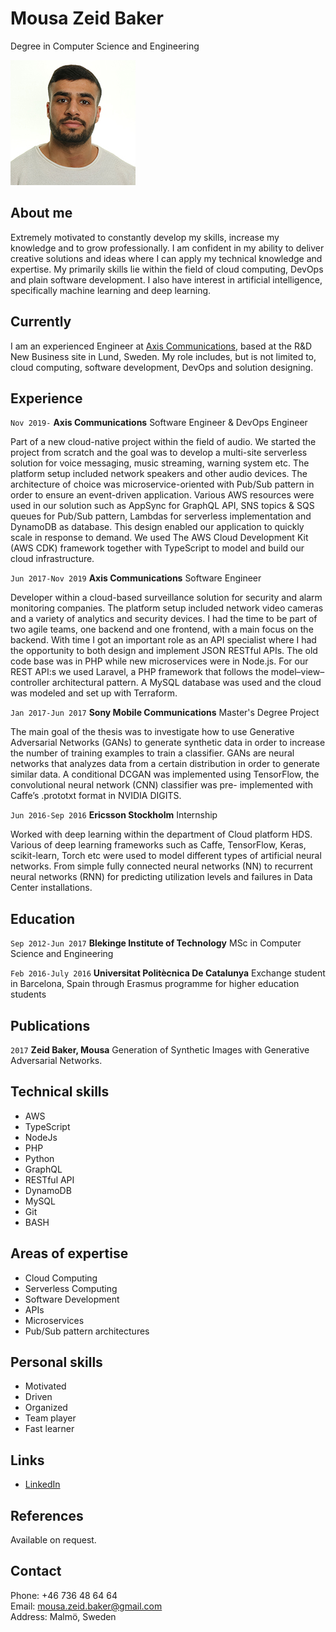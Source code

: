 # Mousa Zeid Baker
Degree in Computer Science and Engineering

![](https://raw.githubusercontent.com/MousaZeidBaker/cv/master/images/mousa_profile_image.jpeg)

## About me
Extremely motivated to constantly develop my skills, increase my knowledge
and to grow professionally. I am confident in my ability to deliver creative
solutions and ideas where I can apply my technical knowledge and expertise. My
primarily skills lie within the field of cloud computing, DevOps and plain
software development. I also have interest in artificial intelligence,
specifically machine learning and deep learning.

## Currently

I am an experienced Engineer at [Axis Communications](http://www.axis.com/),
based at the R&D New Business site in Lund, Sweden. My role includes, but is
not limited to, cloud computing, software development, DevOps and solution
designing.

## Experience
`Nov 2019-` __Axis Communications__ Software Engineer & DevOps Engineer

Part of a new cloud-native project within the field of audio. We started the
project from scratch and the goal was to develop a multi-site serverless
solution for voice messaging, music streaming, warning system etc. The
platform setup included network speakers and other audio devices. The
architecture of choice was microservice-oriented with Pub/Sub pattern in
order to ensure an event-driven application. Various AWS resources were used
in our solution such as AppSync for GraphQL API, SNS topics & SQS queues for
Pub/Sub pattern, Lambdas for serverless implementation and DynamoDB as
database. This design enabled our application to quickly scale in response to
demand. We used The AWS Cloud Development Kit (AWS CDK) framework together
with TypeScript to model and build our cloud infrastructure.

`Jun 2017-Nov 2019` __Axis Communications__ Software Engineer

Developer within a cloud-based surveillance solution for security and alarm
monitoring companies. The platform setup included network video cameras and a
variety of analytics and security devices. I had the time to be part of two
agile teams, one backend and one frontend, with a main focus on the backend.
With time I got an important role as an API specialist where I had the
opportunity to both design and implement JSON RESTful APIs. The old code base
was in PHP while new microservices were in Node.js. For our REST API:s we
used Laravel, a PHP framework that follows the model–view–controller
architectural pattern. A MySQL database was used and the cloud was modeled
and set up with Terraform.

`Jan 2017-Jun 2017` __Sony Mobile Communications__ Master's Degree Project

The main goal of the thesis was to investigate how to use Generative
Adversarial Networks (GANs) to generate synthetic data in order to increase
the number of training examples to train a classifier. GANs are neural
networks that analyzes data from a certain distribution in order to generate
similar data. A conditional DCGAN was implemented using TensorFlow, the
convolutional neural network (CNN) classifier was pre- implemented with
Caffe’s .prototxt format in NVIDIA DIGITS.

`Jun 2016-Sep 2016` __Ericsson Stockholm__ Internship

Worked with deep learning within the department of Cloud platform HDS.
Various of deep learning frameworks such as Caffe, TensorFlow, Keras,
scikit-learn, Torch etc were used to model different types of artificial
neural networks. From simple fully connected neural networks (NN) to
recurrent neural networks (RNN) for predicting utilization levels and
failures in Data Center installations.

## Education

`Sep 2012-Jun 2017` __Blekinge Institute of Technology__ MSc in Computer Science and
Engineering

`Feb 2016-July 2016` __Universitat Politècnica De Catalunya__ Exchange student in Barcelona,
Spain through Erasmus programme for higher education students


## Publications

<!-- ### Thesis -->
`2017` __Zeid Baker, Mousa__ Generation of Synthetic Images with Generative
Adversarial Networks.


## Technical skills

* AWS
* TypeScript
* NodeJs
* PHP
* Python
* GraphQL
* RESTful API
* DynamoDB
* MySQL
* Git
* BASH

## Areas of expertise

* Cloud Computing
* Serverless Computing
* Software Development
* APIs
* Microservices
* Pub/Sub pattern architectures

## Personal skills
* Motivated
* Driven
* Organized
* Team player
* Fast learner

## Links 
* [LinkedIn](https://www.linkedin.com/in/mousazeidbaker/)

## References

Available on request.

## Contact
Phone: +46 736 48 64 64  
Email: mousa.zeid.baker@gmail.com  
Address: Malmö, Sweden
